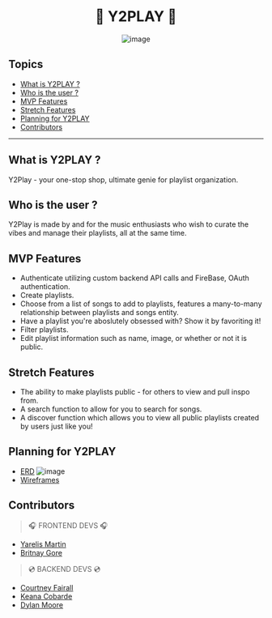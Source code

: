 <div style="text-align:center">
 
# 🎸 Y2PLAY 🎸
<!-- update the netlify badge above with your own badge that you can find at netlify under settings/general#status-badges -->
![image](https://github.com/nss-evening-cohort-26/FE-Hackathon-music-streaming-project/assets/153558948/670baa6e-87a3-4877-9cfb-e901ef84cb52)

</div>

## Topics 
- [What is Y2PLAY ?](#what-is-y2play-)
- [Who is the user ?](#who-is-the-user-)
- [MVP Features](#mvp-features)
- [Stretch Features ](#stretch-feature)
- [Planning for Y2PLAY](#planning-for-y2play)
- [Contributors](#contributors)
___

## What is Y2PLAY ?
Y2Play - your one-stop shop, ultimate genie for playlist organization. 

## Who is the user ?
Y2Play is made by and for the music enthusiasts who wish to curate the vibes and manage their playlists, all at the same time.

## MVP Features
- Authenticate utilizing custom backend API calls and FireBase, OAuth authentication.
- Create playlists.
- Choose from a list of songs to add to playlists, features a many-to-many relationship between playlists and songs entity.
- Have a playlist you're aboslutely obsessed with? Show it by favoriting it!
- Filter playlists.
- Edit playlist information such as name, image, or whether or not it is public.

## Stretch Features
- The ability to make playlists public - for others to view and pull inspo from.
- A search function to allow for you to search for songs.
- A discover function which allows you to view all public playlists created by users just like you!

## Planning for Y2PLAY
- [ERD](https://dbdiagram.io/d/Hackathon_e24_e26-66240bb603593b6b6183baf3)
  ![image](https://github.com/nss-evening-cohort-26/FE-Hackathon-music-streaming-project/assets/153558948/5820e6af-27fb-47f9-9158-79a3a428871e)
- [Wireframes](https://www.figma.com/file/GH0W2Z3RD4CeRjwZKRJ8Cp/Britnay-Gore's-team-library?type=design&node-id=0%3A1&mode=design&t=m8kXsRDoowBwwBms-1)

## Contributors
> 🎧 FRONTEND DEVS 🎧
- [Yarelis Martin](https://github.com/your-github-url)
- [Britnay Gore](https://github.com/britnay268)
> 💿 BACKEND DEVS 💿
- [Courtney Fairall](https://github.com/cnfairall)
- [Keana Cobarde](https://github.com/keanacobarde)
- [Dylan Moore](https://github.com/dylankmoore)
